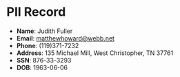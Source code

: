 # PII Record
- **Name**: Judith Fuller
- **Email**: matthewhoward@webb.net
- **Phone**: (119)371-7232
- **Address**: 135 Michael Mill, West Christopher, TN 37761
- **SSN**: 876-33-3293
- **DOB**: 1963-06-06
